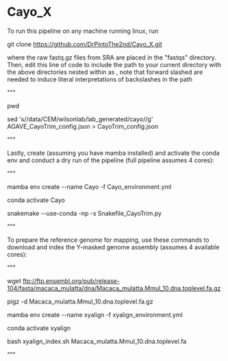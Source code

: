 # Cayo_X

To run this pipeline on any machine running linux, run

git clone https://github.com/DrPintoThe2nd/Cayo_X.git

where the raw fastq.gz files from SRA are placed in the "fastqs" directory. Then, edit this line of code to include the path to your current directory with the above directories nested within as <path-to-working-directory>, note that forward slashed are needed to induce literal interpretations of backslashes in the path


 """
 
 pwd
 
 sed 's/\/data\/CEM\/wilsonlab\/lab_generated\/cayo/<path-to-working-directory>/g' AGAVE_CayoTrim_config.json > CayoTrim_config.json

 """

Lastly, create (assuming you have mamba installed) and activate the conda env and conduct a dry run of the pipeline (full pipeline assumes 4 cores):

"""

 mamba env create --name Cayo -f Cayo_environment.yml

 conda activate Cayo

 snakemake --use-conda -np -s Snakefile_CayoTrim.py

 """

 To prepare the reference genome for mapping, use these commands to download and index the Y-masked genome assembly (assumes 4 available cores):
 
 """
 
 wget ftp://ftp.ensembl.org/pub/release-104/fasta/macaca_mulatta/dna/Macaca_mulatta.Mmul_10.dna.toplevel.fa.gz
 
 pigz -d Macaca_mulatta.Mmul_10.dna.toplevel.fa.gz

 mamba env create --name xyalign -f xyalign_environment.yml
 
 conda activate xyalign
 
 bash xyalign_index.sh Macaca_mulatta.Mmul_10.dna.toplevel.fa
 
 """
 
 
 
 
 
